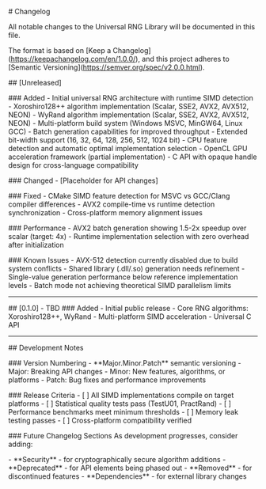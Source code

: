 \# Changelog


All notable changes to the Universal RNG Library will be documented in this file.

The format is based on \[Keep a Changelog](https://keepachangelog.com/en/1.0.0/),
and this project adheres to \[Semantic Versioning](https://semver.org/spec/v2.0.0.html).

\## \[Unreleased]

\### Added
\- Initial universal RNG architecture with runtime SIMD detection
\- Xoroshiro128++ algorithm implementation (Scalar, SSE2, AVX2, AVX512, NEON)
\- WyRand algorithm implementation (Scalar, SSE2, AVX2, AVX512, NEON)
\- Multi-platform build system (Windows MSVC, MinGW64, Linux GCC)
\- Batch generation capabilities for improved throughput
\- Extended bit-width support (16, 32, 64, 128, 256, 512, 1024 bit)
\- CPU feature detection and automatic optimal implementation selection
\- OpenCL GPU acceleration framework (partial implementation)
\- C API with opaque handle design for cross-language compatibility

\### Changed
\- \[Placeholder for API changes]

\### Fixed
\- CMake SIMD feature detection for MSVC vs GCC/Clang compiler differences
\- AVX2 compile-time vs runtime detection synchronization
\- Cross-platform memory alignment issues


\### Performance
\- AVX2 batch generation showing 1.5-2x speedup over scalar (target: 4x)
\- Runtime implementation selection with zero overhead after initialization


\### Known Issues
\- AVX-512 detection currently disabled due to build system conflicts
\- Shared library (.dll/.so) generation needs refinement
\- Single-value generation performance below reference implementation levels
\- Batch mode not achieving theoretical SIMD parallelism limits

---

\## \[0.1.0] - TBD
\### Added
\- Initial public release
\- Core RNG algorithms: Xoroshiro128++, WyRand
\- Multi-platform SIMD acceleration
\- Universal C API

---

\## Development Notes

\### Version Numbering
\- \*\*Major.Minor.Patch\*\* semantic versioning
\- Major: Breaking API changes
\- Minor: New features, algorithms, or platforms
\- Patch: Bug fixes and performance improvements

\### Release Criteria
\- \[ ] All SIMD implementations compile on target platforms
\- \[ ] Statistical quality tests pass (TestU01, PractRand)
\- \[ ] Performance benchmarks meet minimum thresholds
\- \[ ] Memory leak testing passes
\- \[ ] Cross-platform compatibility verified

\### Future Changelog Sections
As development progresses, consider adding:

\- \*\*Security\*\* - for cryptographically secure algorithm additions
\- \*\*Deprecated\*\* - for API elements being phased out
\- \*\*Removed\*\* - for discontinued features
\- \*\*Dependencies\*\* - for external library changes

